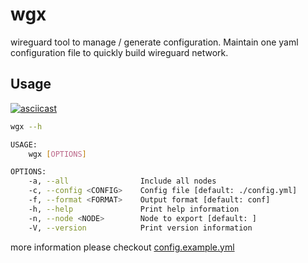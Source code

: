 # wgx

wireguard tool to manage / generate configuration. Maintain one yaml configuration file to quickly build wireguard network.

## Usage

[![asciicast](https://asciinema.org/a/HAsSBJUXAefgMpoX6F9QH4ZOW.svg)](https://asciinema.org/a/HAsSBJUXAefgMpoX6F9QH4ZOW)

```bash
wgx --h

USAGE:
    wgx [OPTIONS]

OPTIONS:
    -a, --all                Include all nodes
    -c, --config <CONFIG>    Config file [default: ./config.yml]
    -f, --format <FORMAT>    Output format [default: conf]
    -h, --help               Print help information
    -n, --node <NODE>        Node to export [default: ]
    -V, --version            Print version information
```

more information please checkout [config.example.yml](./config.example.yml)
